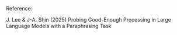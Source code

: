 Reference:

J. Lee & J-A. Shin (2025) Probing Good-Enough Processing in Large Language Models with a Paraphrasing Task
